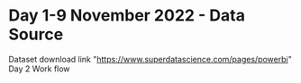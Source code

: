 # Day 1-9 November 2022 - Data Source
Dataset download link  "https://www.superdatascience.com/pages/powerbi"
Day 2
Work flow
